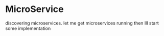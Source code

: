 # MicroService
discovering microservices. let me get microservices running then Ill start some implementation
